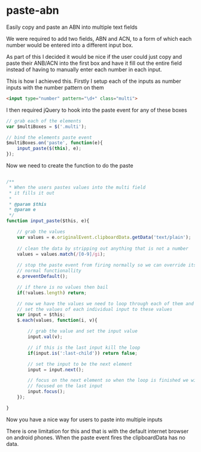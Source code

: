 # paste-abn
Easily copy and paste an ABN into multiple text fields

We were required to add two fields, ABN and ACN, to a form of which each number would be entered into a different input box. 

As part of this I decided it would be nice if the user could just copy and paste their ANB/ACN into the first box and have it fill out the entire field instead of having to manually enter each number in each input.

This is how I achieved this.
Firstly I setup each of the inputs as number inputs with the number pattern on them  
```html
<input type="number" pattern="\d+" class="multi">
```

I then required jQuery to hook into the paste event for any of these boxes
```javascript
// grab each of the elements
var $multiBoxes = $('.multi');

// bind the elements paste event
$multiBoxes.on('paste', function(e){
    input_paste($(this), e);
}); 
```

Now we need to create the function to do the paste
```javascript

/**
 * When the users pastes values into the multi field
 * it fills it out
 *
 * @param $this
 * @param e
 */
function input_paste($this, e){

    // grab the values
    var values = e.originalEvent.clipboardData.getData('text/plain');
    
    // clean the data by stripping out anything that is not a number
    values = values.match(/[0-9]/gi);
    
    // stop the paste event from firing normally so we can override its 
    // normal functionallity
    e.preventDefault();

    // if there is no values then bail
    if(!values.length) return;

    // now we have the values we need to loop through each of them and 
    // set the values of each individual input to these values
    var input = $this;
    $.each(values, function(i, v){

        // grab the value and set the input value
        input.val(v);

        // if this is the last input kill the loop
        if(input.is(':last-child')) return false;

        // set the input to be the next element
        input = input.next();

        // focus on the next element so when the loop is finished we will be
        // focused on the last input
        input.focus();
    });

}

```

Now you have a nice way for users to paste into multiple inputs

There is one limitation for this and that is with the default internet browser on android phones. When the paste event fires the clipboardData has no data. 

